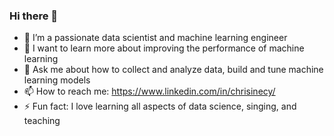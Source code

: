 ### Hi there 👋
- 🔭 I’m a passionate data scientist and machine learning engineer
- 🌱 I want to learn more about improving the performance of machine learning
- 💬 Ask me about how to collect and analyze data, build and tune machine learning models
- 📫 How to reach me: https://www.linkedin.com/in/chrisinecy/
- ⚡ Fun fact: I love learning all aspects of data science, singing, and teaching
